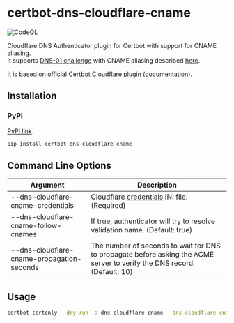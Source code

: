 # certbot-dns-cloudflare-cname
![CodeQL](https://github.com/rsc-dev/certbot-dns-cloudflare-cname/workflows/CodeQL/badge.svg)

Cloudflare DNS Authenticator plugin for Certbot with support for CNAME aliasing.  
It supports [DNS-01 challenge](https://letsencrypt.org/docs/challenge-types/#dns-01-challenge) with CNAME aliasing described [here](https://www.eff.org/deeplinks/2018/02/technical-deep-dive-securing-automation-acme-dns-challenge-validation).

It is based on official [Certbot Cloudflare plugin](https://github.com/certbot/certbot/tree/master/certbot-dns-cloudflare) ([documentation](https://certbot-dns-cloudflare.readthedocs.io/en/stable/)).

## Installation ##
### PyPI
[PyPI link](https://pypi.org/project/certbot-dns-cloudflare-cname/).
```bash
pip install certbot-dns-cloudflare-cname
```



## Command Line Options ##
Argument | Description
-|-
--dns-cloudflare-cname-credentials | Cloudflare [credentials](https://certbot-dns-cloudflare.readthedocs.io/en/stable/#credentials) INI file. (Required)
--dns-cloudflare-cname-follow-cnames | If true, authenticator will try to resolve validation name. (Default: true)
--dns-cloudflare-cname-propagation-seconds | The number of seconds to wait for DNS to propagate before asking the ACME server to verify the DNS record. (Default: 10)


## Usage ##
```bash
certbot certonly --dry-run -a dns-cloudflare-cname --dns-cloudflare-cname-credentials /var/cloudflare.ini -d subdomain.example.com
```
